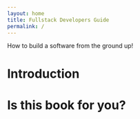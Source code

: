 ```yaml
---
layout: home
title: Fullstack Developers Guide
permalink: /
---
```


How to build a software from the ground up!

# Introduction

# Is this book for you?


